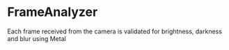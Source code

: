 # FrameAnalyzer
Each frame received from the camera is validated for brightness, darkness and blur using Metal
